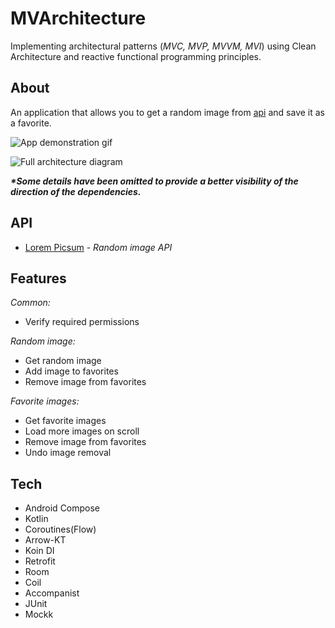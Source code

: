 # MVArchitecture
Implementing  architectural patterns (_MVC, MVP, MVVM, MVI_) using Clean Architecture and reactive functional programming principles.

## About
An application that allows you to get a random image from [api](https://picsum.photos/) and save it as a favorite.

![App demonstration gif](../main/media/mvarchitecture_demo.gif)

![Full architecture diagram](../main/media/mvarchitecture_full_scheme.png)
  
**_*Some details have been omitted to provide a better visibility of the direction of the dependencies._**
  
</details>

## API
- [Lorem Picsum](https://picsum.photos/) - *Random image API*

## Features

*_Common:_*
- Verify required permissions

*_Random image:_*
- Get random image
- Add image to favorites
- Remove image from favorites

*_Favorite images:_*
- Get favorite images
- Load more images on scroll
- Remove image from favorites
- Undo image removal

## Tech
- Android Compose
- Kotlin
- Coroutines(Flow)
- Arrow-KT
- Koin DI
- Retrofit
- Room
- Coil
- Accompanist
- JUnit
- Mockk
